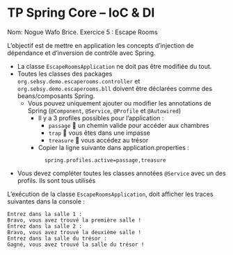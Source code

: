 # TP Spring Core – IoC & DI
Nom: Nogue Wafo Brice.
Exercice 5 : Escape Rooms

L’objectif est de mettre en application les concepts d’injection de dépendance et d’inversion de contrôle avec Spring.

- La classe `EscapeRoomsApplication` ne doit pas être modifiée du tout.
- Toutes	les	classes	des	packages `org.sebsy.demo.escaperooms.controller` et `org.sebsy.demo.escaperooms.bll` doivent être déclarées comme des beans/composants Spring. 
  - Vous pouvez uniquement ajouter ou modifier les annotations de Spring (`@Component`, `@Service`, `@Profile` et `@Autowired`)
    - Il y a 3 profiles possibles pour l’application :
      - `passage`  un chemin valide pour accéder aux chambres
      - `trap`  vous êtes dans une impasse
      - `treasure`  vous accédez au trésor
    - Copier la ligne suivante dans application.properties :
      ```editorconfig
        spring.profiles.active=passage,treasure
      ```
- Vous devez compléter toutes les classes annotées `@Service` avec un des profils. Ils sont tous utilisés

L’exécution de la classe `EscapeRoomsApplication`, doit afficher les traces suivantes dans la console :

```editorconfig
Entrez dans la salle 1 :
Bravo, vous avez trouvé la première salle !
Entrez dans la salle 2 :
Bravo, vous avez trouvé la deuxième salle ! 
Entrez dans la salle du trésor :
Gagné, vous avez trouvé la salle du trésor !
```
